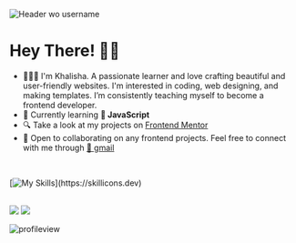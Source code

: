![Header wo username](https://github.com/stkhalisha/stkhalisha/assets/60285814/79f2846a-cb57-49ef-9b25-46c6dd82908d)

<h1> Hey There! 👋🏼</h1>

- 👩🏽‍💻 I'm Khalisha. A passionate learner and love crafting beautiful and user-friendly websites. I'm interested in coding, web designing, and making templates. I’m consistently teaching myself to become a frontend developer.
- 🌱 Currently learning **📌 JavaScript**
- 🔍 Take a look at my projects on <a href="https://www.frontendmentor.io/profile/stkhalisha" target="_blank" rel="noreferrer">Frontend Mentor</a>
- 🤝 Open to collaborating on any frontend projects. Feel free to connect with me through <a href="mailto:khalisha.code@gmail.com" target="_blank" rel="noreferrer">💌 gmail</a> 

<br>

[![My Skills](https://skillicons.dev/icons?i=js,html,css,tailwind,sass,bootstrap,figma,vscode,git,github,notion,)](https://skillicons.dev)

<br>

<div align="left">
  <img src="https://github-readme-stats.vercel.app/api?username=stkhalisha&show_icons=true&theme=calm" />
  <img src="https://github-readme-stats.vercel.app/api/top-langs/?username=stkhalisha&layout=compact&theme=calm&hide_border=true" />
</div>

<p align="left"><img src="https://komarev.com/ghpvc/?username=stkhalisha&color=E4C59E&style=flat" alt="profileview"/></p>

